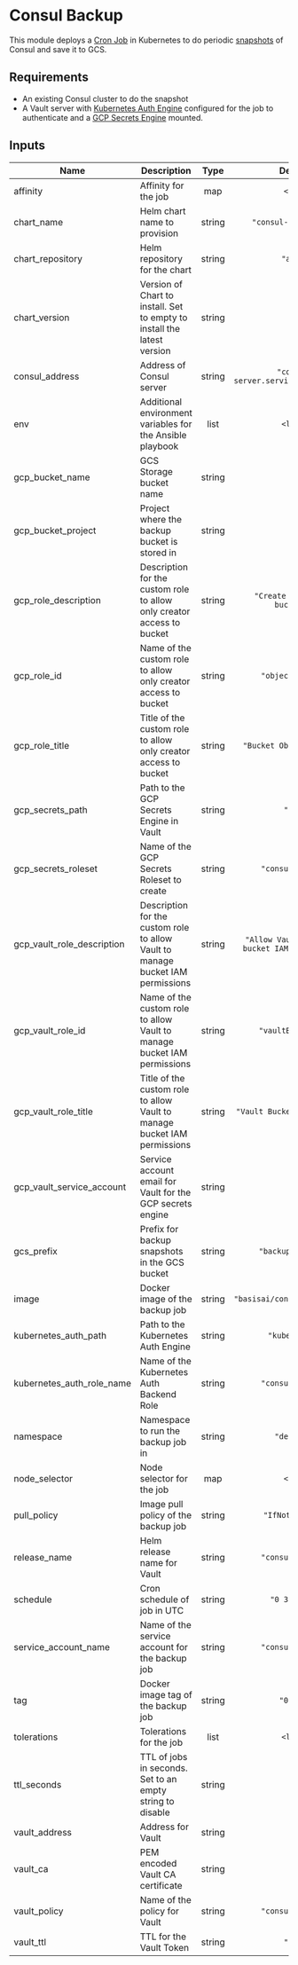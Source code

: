 # Consul Backup

This module deploys a
[Cron Job](https://kubernetes.io/docs/concepts/workloads/controllers/cron-jobs/) in Kubernetes to
do periodic [snapshots](https://www.consul.io/docs/commands/snapshot.html) of Consul and save it to
GCS.

## Requirements

- An existing Consul cluster to do the snapshot
- A Vault server with [Kubernetes Auth Engine](https://www.vaultproject.io/docs/auth/kubernetes.html)
    configured for the job to authenticate and a
    [GCP Secrets Engine](https://www.vaultproject.io/docs/secrets/gcp/index.html) mounted.

## Inputs

| Name | Description | Type | Default | Required |
|------|-------------|:----:|:-----:|:-----:|
| affinity | Affinity for the job | map | `<map>` | no |
| chart\_name | Helm chart name to provision | string | `"consul-backup-gcs"` | no |
| chart\_repository | Helm repository for the chart | string | `"amoy"` | no |
| chart\_version | Version of Chart to install. Set to empty to install the latest version | string | `""` | no |
| consul\_address | Address of Consul server | string | `"consul-server.service.consul:8500"` | no |
| env | Additional environment variables for the Ansible playbook | list | `<list>` | no |
| gcp\_bucket\_name | GCS Storage bucket name | string | n/a | yes |
| gcp\_bucket\_project | Project where the backup bucket is stored in | string | n/a | yes |
| gcp\_role\_description | Description for the custom role to allow only creator access to bucket | string | `"Create objects in buckets."` | no |
| gcp\_role\_id | Name of the custom role to allow only creator access to bucket | string | `"objectCreator"` | no |
| gcp\_role\_title | Title of the custom role to allow only creator access to bucket | string | `"Bucket Object Creator"` | no |
| gcp\_secrets\_path | Path to the GCP Secrets Engine in Vault | string | `"gcp"` | no |
| gcp\_secrets\_roleset | Name of the GCP Secrets Roleset to create | string | `"consul_backup"` | no |
| gcp\_vault\_role\_description | Description for the custom role to allow Vault to manage bucket IAM permissions | string | `"Allow Vault to manage bucket IAM permissions"` | no |
| gcp\_vault\_role\_id | Name of the custom role to allow Vault to manage bucket IAM permissions | string | `"vaultBucketIam"` | no |
| gcp\_vault\_role\_title | Title of the custom role to allow Vault to manage bucket IAM permissions | string | `"Vault Bucket IAM Manager"` | no |
| gcp\_vault\_service\_account | Service account email for Vault for the GCP secrets engine | string | n/a | yes |
| gcs\_prefix | Prefix for backup snapshots in the GCS bucket | string | `"backup/consul/"` | no |
| image | Docker image of the backup job | string | `"basisai/consul-backup-gcs"` | no |
| kubernetes\_auth\_path | Path to the Kubernetes Auth Engine | string | `"kubernetes"` | no |
| kubernetes\_auth\_role\_name | Name of the Kubernetes Auth Backend Role | string | `"consul_backup"` | no |
| namespace | Namespace to run the backup job in | string | `"default"` | no |
| node\_selector | Node selector for the job | map | `<map>` | no |
| pull\_policy | Image pull policy of the backup job | string | `"IfNotPresent"` | no |
| release\_name | Helm release name for Vault | string | `"consul-backup"` | no |
| schedule | Cron schedule of job in UTC | string | `"0 3 * * *"` | no |
| service\_account\_name | Name of the service account for the backup job | string | `"consul-backup"` | no |
| tag | Docker image tag of the backup job | string | `"0.1.0"` | no |
| tolerations | Tolerations for the job | list | `<list>` | no |
| ttl\_seconds | TTL of jobs in seconds. Set to an empty string to disable | string | `""` | no |
| vault\_address | Address for Vault | string | n/a | yes |
| vault\_ca | PEM encoded Vault CA certificate | string | n/a | yes |
| vault\_policy | Name of the policy for Vault | string | `"consul_backup"` | no |
| vault\_ttl | TTL for the Vault Token | string | `"600"` | no |
